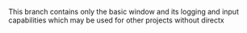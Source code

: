 This branch contains only the basic window and its logging and input capabilities which may be used for other projects without directx
